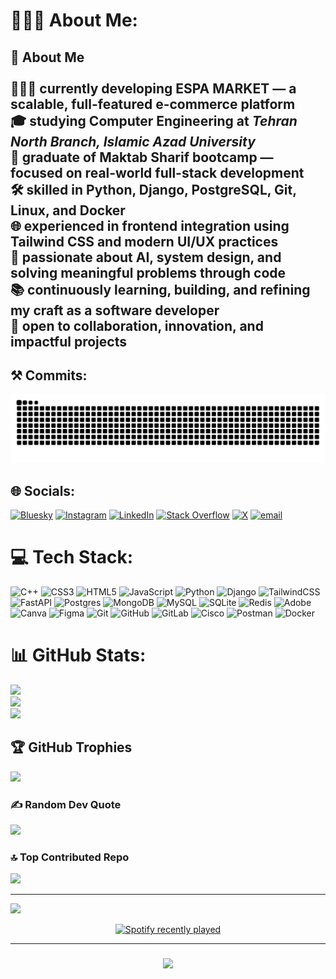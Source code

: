 
# 👨🏻‍💻 About Me:
## 👋 About Me<br><br>🧑🏻‍💻 currently developing **ESPA MARKET** — a scalable, full-featured e-commerce platform  <br>🎓 studying **Computer Engineering** at *Tehran North Branch, Islamic Azad University*  <br>🎯 graduate of **Maktab Sharif** bootcamp — focused on real-world full-stack development  <br>🛠 skilled in **Python**, **Django**, **PostgreSQL**, **Git**, **Linux**, and **Docker**  <br>🌐 experienced in frontend integration using **Tailwind CSS** and modern UI/UX practices  <br>🤖 passionate about **AI**, system design, and solving meaningful problems through code  <br>📚 continuously learning, building, and refining my craft as a software developer  <br>💬 open to collaboration, innovation, and impactful projects<br>

## ⚒️ Commits:
<picture>
  <source media="(prefers-color-scheme: dark)" srcset="https://raw.githubusercontent.com/ismailzohari/ismailzohari/output/github-snake-dark.svg" />
  <source media="(prefers-color-scheme: light)" srcset="https://raw.githubusercontent.com/ismailzohari/ismailzohari/output/github-snake.svg" />
  <img alt="github-snake" src="https://raw.githubusercontent.com/ismailzohari/ismailzohari/output/github-snake.svg" />
</picture>


## 🌐 Socials:
[![Bluesky](https://img.shields.io/badge/bluesky-0285FF?style=for-the-badge&logo=bluesky&logoColor=%23FFFFFF)](https://bsky.app/profile/ismailzohari) [![Instagram](https://img.shields.io/badge/Instagram-%23E4405F.svg?logo=Instagram&logoColor=white)](https://instagram.com/ismailzohari) [![LinkedIn](https://img.shields.io/badge/LinkedIn-%230077B5.svg?logo=linkedin&logoColor=white)](https://linkedin.com/in/ismailzohari) [![Stack Overflow](https://img.shields.io/badge/-Stackoverflow-FE7A16?logo=stack-overflow&logoColor=white)](https://stackoverflow.com/users/30538373) [![X](https://img.shields.io/badge/X-black.svg?logo=X&logoColor=white)](https://x.com/ismailzohari) [![email](https://img.shields.io/badge/Email-D14836?logo=gmail&logoColor=white)](mailto:ismailzohari@gmail.com) 

# 💻 Tech Stack:
![C++](https://img.shields.io/badge/c++-%2300599C.svg?style=for-the-badge&logo=c%2B%2B&logoColor=white) ![CSS3](https://img.shields.io/badge/css3-%231572B6.svg?style=for-the-badge&logo=css3&logoColor=white) ![HTML5](https://img.shields.io/badge/html5-%23E34F26.svg?style=for-the-badge&logo=html5&logoColor=white) ![JavaScript](https://img.shields.io/badge/javascript-%23323330.svg?style=for-the-badge&logo=javascript&logoColor=%23F7DF1E) ![Python](https://img.shields.io/badge/python-3670A0?style=for-the-badge&logo=python&logoColor=ffdd54) ![Django](https://img.shields.io/badge/django-%23092E20.svg?style=for-the-badge&logo=django&logoColor=white) ![TailwindCSS](https://img.shields.io/badge/tailwindcss-%2338B2AC.svg?style=for-the-badge&logo=tailwind-css&logoColor=white) ![FastAPI](https://img.shields.io/badge/FastAPI-005571?style=for-the-badge&logo=fastapi) ![Postgres](https://img.shields.io/badge/postgres-%23316192.svg?style=for-the-badge&logo=postgresql&logoColor=white) ![MongoDB](https://img.shields.io/badge/MongoDB-%234ea94b.svg?style=for-the-badge&logo=mongodb&logoColor=white) ![MySQL](https://img.shields.io/badge/mysql-4479A1.svg?style=for-the-badge&logo=mysql&logoColor=white) ![SQLite](https://img.shields.io/badge/sqlite-%2307405e.svg?style=for-the-badge&logo=sqlite&logoColor=white) ![Redis](https://img.shields.io/badge/redis-%23DD0031.svg?style=for-the-badge&logo=redis&logoColor=white) ![Adobe](https://img.shields.io/badge/adobe-%23FF0000.svg?style=for-the-badge&logo=adobe&logoColor=white) ![Canva](https://img.shields.io/badge/Canva-%2300C4CC.svg?style=for-the-badge&logo=Canva&logoColor=white) ![Figma](https://img.shields.io/badge/figma-%23F24E1E.svg?style=for-the-badge&logo=figma&logoColor=white) ![Git](https://img.shields.io/badge/git-%23F05033.svg?style=for-the-badge&logo=git&logoColor=white) ![GitHub](https://img.shields.io/badge/github-%23121011.svg?style=for-the-badge&logo=github&logoColor=white) ![GitLab](https://img.shields.io/badge/gitlab-%23181717.svg?style=for-the-badge&logo=gitlab&logoColor=white) ![Cisco](https://img.shields.io/badge/cisco-%23049fd9.svg?style=for-the-badge&logo=cisco&logoColor=black) ![Postman](https://img.shields.io/badge/Postman-FF6C37?style=for-the-badge&logo=postman&logoColor=white) ![Docker](https://img.shields.io/badge/docker-%230db7ed.svg?style=for-the-badge&logo=docker&logoColor=white)
# 📊 GitHub Stats:
![](https://github-readme-stats.vercel.app/api?username=ismailzohari&theme=dark&hide_border=false&include_all_commits=false&count_private=false)<br/>
![](https://nirzak-streak-stats.vercel.app/?user=ismailzohari&theme=dark&hide_border=false)<br/>
![](https://github-readme-stats.vercel.app/api/top-langs/?username=ismailzohari&theme=dark&hide_border=false&include_all_commits=false&count_private=false&layout=compact)

## 🏆 GitHub Trophies
![](https://github-profile-trophy.vercel.app/?username=ismailzohari&theme=dark&no-frame=true&no-bg=true&margin-w=4)

### ✍️ Random Dev Quote
![](https://quotes-github-readme.vercel.app/api?type=horizontal&theme=dark)

### 🔝 Top Contributed Repo
![](https://github-contributor-stats.vercel.app/api?username=ismailzohari&limit=5&theme=dark&combine_all_yearly_contributions=true)

---
[![](https://visitcount.itsvg.in/api?id=ismailzohari&icon=0&color=0)](https://visitcount.itsvg.in)

<div align="center">
  <a href="https://open.spotify.com/user/aoibs2btbdpdbripbdjem4uhj">
    <img src="https://spotify-recently-played-readme.vercel.app/api?user=aoibs2btbdpdbripbdjem4uhj&count=5&unique=false" alt="Spotify recently played"  />
  </a>
</div>

---

###
<div align="center">
  <img src="https://profile-counter.glitch.me/ismailzohari/count.svg?"  />
</div>

###
